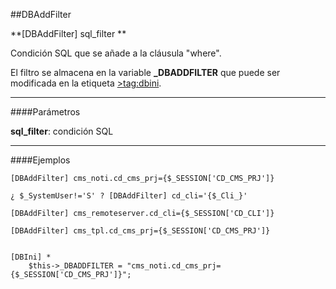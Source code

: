 ##DBAddFilter

**[DBAddFilter] sql_filter **

Condición SQL que se añade a la cláusula "where".

El filtro se almacena en la variable **_DBADDFILTER** que puede ser modificada en la etiqueta [>tag:dbini]([DBIni]).

- - -
####Parámetros

**sql_filter**: condición SQL

- - -
####Ejemplos

```
[DBAddFilter] cms_noti.cd_cms_prj={$_SESSION['CD_CMS_PRJ']}

¿ $_SystemUser!='S' ? [DBAddFilter] cd_cli='{$_Cli_}'

[DBAddFilter] cms_remoteserver.cd_cli={$_SESSION['CD_CLI']} 

[DBAddFilter] cms_tpl.cd_cms_prj={$_SESSION['CD_CMS_PRJ']} 


[DBIni] *
	$this->_DBADDFILTER = "cms_noti.cd_cms_prj={$_SESSION['CD_CMS_PRJ']}";


```
